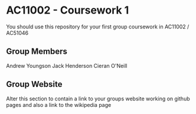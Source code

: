 # AC11002 - Coursework 1
You should use this repository for your first group coursework in AC11002 / AC51046

## Group Members
Andrew Youngson
Jack Henderson
Cieran O'Neill

## Group Website
Alter this section to contain a link to your groups website working on github pages and also a link to the wikipedia page
